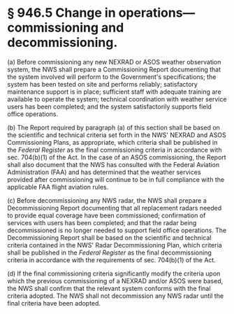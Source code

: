 # § 946.5   Change in operations—commissioning and decommissioning.

(a) Before commissioning any new NEXRAD or ASOS weather observation system, the NWS shall prepare a Commissioning Report documenting that the system involved will perform to the Government's specifications; the system has been tested on site and performs reliably; satisfactory maintenance support is in place; sufficient staff with adequate training are available to operate the system; technical coordination with weather service users has been completed; and the system satisfactorily supports field office operations.


(b) The Report required by paragraph (a) of this section shall be based on the scientific and technical criteria set forth in the NWS' NEXRAD and ASOS Commissioning Plans, as appropriate, which criteria shall be published in the _Federal Register_ as the final commissioning criteria in accordance with sec. 704(b)(1) of the Act. In the case of an ASOS commissioning, the Report shall also document that the NWS has consulted with the Federal Aviation Administration (FAA) and has determined that the weather services provided after commissioning will continue to be in full compliance with the applicable FAA flight aviation rules.


(c) Before decommissioning any NWS radar, the NWS shall prepare a Decommissioning Report documenting that all replacement radars needed to provide equal coverage have been commissioned; confirmation of services with users has been completed; and that the radar being decommissioned is no longer needed to support field office operations. The Decommissioning Report shall be based on the scientific and technical criteria contained in the NWS' Radar Decommissioning Plan, which criteria shall be published in the _Federal Register_ as the final decommissioning criteria in accordance with the requirements of sec. 704(b)(1) of the Act.


(d) If the final commissioning criteria significantly modify the criteria upon which the previous commissioning of a NEXRAD and/or ASOS were based, the NWS shall confirm that the relevant system conforms with the final criteria adopted. The NWS shall not decommission any NWS radar until the final criteria have been adopted.




